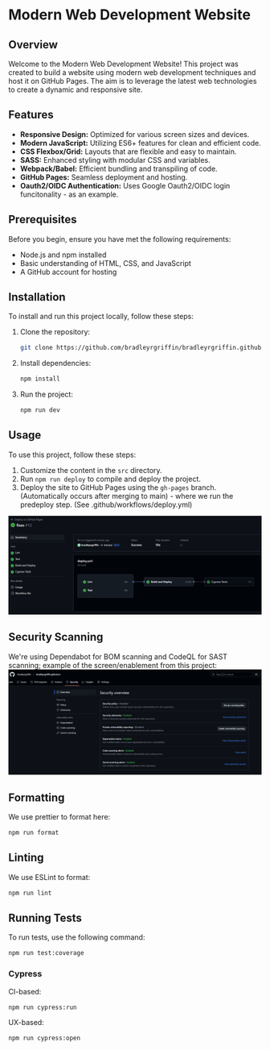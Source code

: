 # Modern Web Development Website

## Overview

Welcome to the Modern Web Development Website! This project was created to build a website using modern web development techniques and host it on GitHub Pages. The aim is to leverage the latest web technologies to create a dynamic and responsive site.

## Features

- **Responsive Design:** Optimized for various screen sizes and devices.
- **Modern JavaScript:** Utilizing ES6+ features for clean and efficient code.
- **CSS Flexbox/Grid:** Layouts that are flexible and easy to maintain.
- **SASS:** Enhanced styling with modular CSS and variables.
- **Webpack/Babel:** Efficient bundling and transpiling of code.
- **GitHub Pages:** Seamless deployment and hosting.
- **Oauth2/OIDC Authentication:** Uses Google Oauth2/OIDC login funcitonality - as an example.

## Prerequisites

Before you begin, ensure you have met the following requirements:

- Node.js and npm installed
- Basic understanding of HTML, CSS, and JavaScript
- A GitHub account for hosting

## Installation

To install and run this project locally, follow these steps:

1. Clone the repository:

   ```sh
   git clone https://github.com/bradleyrgriffin/bradleyrgriffin.github.io.git
   ```

2. Install dependencies:

   ```sh
   npm install
   ```

3. Run the project:
   ```sh
   npm run dev
   ```

## Usage

To use this project, follow these steps:

1. Customize the content in the `src` directory.
2. Run `npm run deploy` to compile and deploy the project.
3. Deploy the site to GitHub Pages using the `gh-pages` branch. (Automatically occurs after merging to main) - where we run the predeploy step. (See .github/workflows/deploy.yml)

![example of cicd workflows](docs/workflow_example.png)

## Security Scanning

We're using Dependabot for BOM scanning and CodeQL for SAST scanning; example of the screen/enablement from this project:
![example of codeql and dependabot](docs/codeql_dependabot_example.png)

## Formatting

We use prettier to format here:

```sh
npm run format
```

## Linting

We use ESLint to format:

```sh
npm run lint
```

## Running Tests

To run tests, use the following command:

```sh
npm run test:coverage
```

### Cypress

CI-based:

```sh
npm run cypress:run
```

UX-based:

```sh
npm run cypress:open
```
